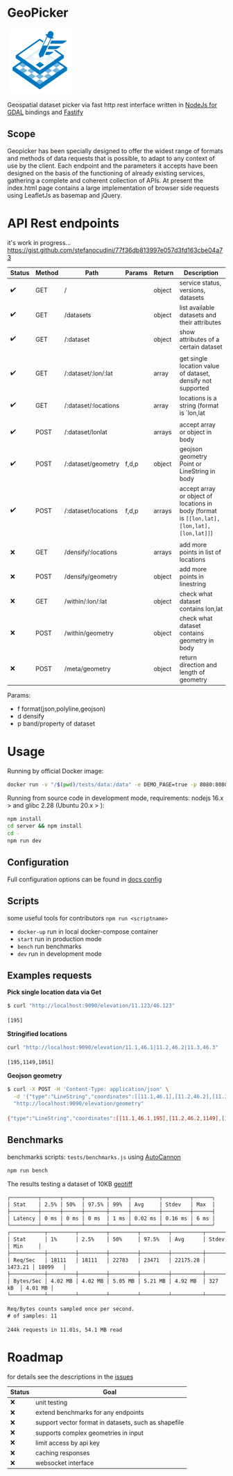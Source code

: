 GeoPicker
==========

![geopicker](docs/logo.png)

Geospatial dataset picker via fast http rest interface written in [NodeJs for GDAL](https://github.com/mmomtchev/node-gdal-async) bindings and [Fastify](https://www.fastify.io/)

## Scope

Geopicker has been specially designed to offer the widest range of formats and methods of data requests that is possible, to adapt to any context of use by the client.
Each endpoint and the parameters it accepts have been designed on the basis of the functioning of already existing services, gathering a complete and coherent collection of APIs.
At present the index.html page contains a large implementation of browser side requests using LeafletJs as basemap and jQuery.

# API Rest endpoints

it's work in progress...
https://gist.github.com/stefanocudini/77f36db813997e057d3fd163cbe04a73

|Status|Method| Path                 |Params | Return | Description |
|------|------|----------------------|-------|--------|-------------|
|  ✔️  | GET  | /                    |       | object | service status, versions, datasets |
|  ✔️  | GET  | /datasets            |       | object | list available datasets and their attributes |
|  ✔️  | GET  | /:dataset            |       | object | show attributes of a certain dataset |
|      |      |                      |       |        |             |
|  ✔️  | GET  | /:dataset/:lon/:lat  |       | array  | get single location value of dataset, densify not supported|
|  ✔️  | GET  | /:dataset/:locations |       | array  | locations is a string (format is `lon,lat|lon,lat|lon,lat`), densify not supported |
|      |      |                      |       |        |             |
|  ✔️  | POST | /:dataset/lonlat     |       | arrays | accept array or object in body |
|  ✔️  | POST | /:dataset/geometry   | f,d,p | object | geojson geometry Point or LineString in body
|  ✔️  | POST | /:dataset/locations  | f,d,p | arrays | accept array or object of locations in body (format is `[[lon,lat],[lon,lat],[lon,lat]]`) |
|      |      |                      |       |        |             |
|  ❌  | GET  | /densify/:locations  |       | arrays | add more points in list of locations |
|  ❌  | POST | /densify/geometry    |       | object | add more points in linestring |
|  ❌  | GET  | /within/:lon/:lat    |       | object | check what dataset contains lon,lat |
|  ❌  | POST | /within/geometry     |       | object | check what dataset contains geometry in body |
|  ❌  | POST | /meta/geometry       |       | object | return direction and length of geometry |

Params:
- f format(json,polyline,geojson)
- d densify
- p band/property of dataset

# Usage

Running by official Docker image:

```bash
docker run -v "/$(pwd)/tests/data:/data" -e DEMO_PAGE=true -p 8080:8080 stefcud/geopicker
```

Running from source code in development mode, requirements: nodejs 16.x > and glibc 2.28 (Ubuntu 20.x > ):

```bash
npm install
cd server && npm install
cd -
npm run dev
```

## Configuration

Full configuration options can be found in [docs config](./docs/config.md)

## Scripts

some useful tools for contributors `npm run <scriptname>`

- `docker-up` run in local docker-compose container
- `start` run in production mode
- `bench` run benchmarks
- `dev` run in development mode


## Examples requests

**Pick single location data via Get**

```bash
$ curl "http://localhost:9090/elevation/11.123/46.123"

[195]
```

**Stringified locations**

```bash
curl "http://localhost:9090/elevation/11.1,46.1|11.2,46.2|11.3,46.3"

[195,1149,1051]
```

**Geojson geometry**

```bash
$ curl -X POST -H 'Content-Type: application/json' \
  -d '{"type":"LineString","coordinates":[[11.1,46.1],[11.2,46.2],[11.3,46.3]]}' \
  "http://localhost:9090/elevation/geometry"

{"type":"LineString","coordinates":[[11.1,46.1,195],[11.2,46.2,1149],[11.3,46.3,1051]]}
```
## Benchmarks

benchmarks scripts: `tests/benchmarks.js` using [AutoCannon](https://github.com/mcollina/autocannon)

```bash
npm run bench
```

The results testing a dataset of 10KB [geotiff](https://github.com/opengeo-tech/geopicker/blob/master/tests/data/test_4611_dem.tif)
```
┌─────────┬──────┬──────┬───────┬──────┬─────────┬─────────┬──────┐
│ Stat    │ 2.5% │ 50%  │ 97.5% │ 99%  │ Avg     │ Stdev   │ Max  │
├─────────┼──────┼──────┼───────┼──────┼─────────┼─────────┼──────┤
│ Latency │ 0 ms │ 0 ms │ 0 ms  │ 1 ms │ 0.02 ms │ 0.16 ms │ 6 ms │
└─────────┴──────┴──────┴───────┴──────┴─────────┴─────────┴──────┘
┌───────────┬─────────┬─────────┬─────────┬─────────┬──────────┬─────────┬─────────┐
│ Stat      │ 1%      │ 2.5%    │ 50%     │ 97.5%   │ Avg      │ Stdev   │ Min     │
├───────────┼─────────┼─────────┼─────────┼─────────┼──────────┼─────────┼─────────┤
│ Req/Sec   │ 18111   │ 18111   │ 22783   │ 23471   │ 22175.28 │ 1473.21 │ 18099   │
├───────────┼─────────┼─────────┼─────────┼─────────┼──────────┼─────────┼─────────┤
│ Bytes/Sec │ 4.02 MB │ 4.02 MB │ 5.05 MB │ 5.21 MB │ 4.92 MB  │ 327 kB  │ 4.01 MB │
└───────────┴─────────┴─────────┴─────────┴─────────┴──────────┴─────────┴─────────┘

Req/Bytes counts sampled once per second.
# of samples: 11

244k requests in 11.01s, 54.1 MB read
```

# Roadmap

for details see the descriptions in the [issues](https://github.com/opengeo-tech/geopicker/labels/Roadmap)

|Status| Goal |
|------|-------------|
|  ❌  | unit testing |
|  ❌  | extend benchmarks for any endpoints |
|  ❌  | support vector format in datasets, such as shapefile  |
|  ❌  | supports complex geometries in input 
|  ❌  | limit access by api key |
|  ❌  | caching responses |
|  ❌  | websocket interface |
